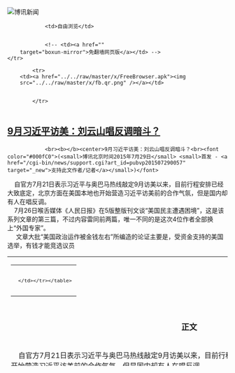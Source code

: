 

<img src="../../raw/master/x/logo_40.gif" alt="博讯新闻"/>
<table>
    <tr>
                
                <td>自由浏览</td>
        
        
                <!-- <td><a href=""
        target="boxun-mirror">免翻墙网页版</a></td> -->
    </tr>
    
            <tr>
        <td><a href="../../raw/master/x/FreeBrowser.apk"><img
        src="../../raw/master/x/fb.qr.png" /></a></td>

        
            </tr>
</table>
<h2>
	<a href="http://www.boxun.com/news/gb/pubvp/2015/07/201507290057.shtml" target="boxun-mirror">9月习近平访美：刘云山唱反调暗斗？</a>
</h2>
<p><tr>
<td class="F11" colspan="2" style="line-height:18pt; font-family:宋体; font-size: 12pt;padding:10px;border-top:0"> 

                <br><b></b><center>9月习近平访美：刘云山唱反调暗斗？<br><font color="#000fC0">(<small>博讯北京时间2015年7月29日</small> <small>首发 - <a href="/cgi-bin/news/support.cgi?art_id=pubvp201507290057" target="_new">支持此文作者/记者</a></small>)</font>
</center>
                <!--bodystart-->     自官方7月21日表示习近平与奥巴马热线敲定9月访美以来，目前行程安排已经大致底定，北京方面在美国本地也开始营造习近平访美前的合作气氛，但是国内却有人在唱反调。<br>
    7月26日喉舌媒体《人民日报》在5版整版刊文谈“美国民主遭遇困境”，这是该系列文章的第三篇，不过内容雷同前两篇，唯一不同的是这次4位作者全部换上“外国专家”。<br>
     文章大批“美国政治运作被金钱左右”所编造的论证主要是，受资金支持的美国选举，有钱才能竞选议员 
<table cellpadding="4" align="left" border="0" width="300" height="250"><tr><td>
<table cellpadding="2" cellspacing="0" border="0"><tr><td align="center" style="line-height:18pt; font-family:宋体; font-size: 10pt;padding:10px;border-top:0">

<!-- boxun.com_300x250_education-article-embed_chinese -->
<div id="box011">
<script type="text/javascript">

</script>
</div>

     </td></tr></table>
</td></tr></table>
<br>
                       <br><center><font size="4"><b>正文</b></font></center>
<br>
    <br>
    自官方7月21日表示习近平与奥巴马热线敲定9月访美以来，目前行程安排已经大致底定，北京方面在美国本地也开始营造习近平访美前的合作气氛，但是国内却有人在唱反调。<br>
    7月26日喉舌媒体《人民日报》在5版整版刊文谈“美国民主遭遇困境”，这是该系列文章的第三篇，不过内容雷同前两篇，唯一不同的是这次4位作者全部换上“外国专家”。<br>
    文章大批“美国政治运作被金钱左右”所编造的论证主要是，受资金支持的美国选举，有钱才能竞选议员，政治体系的本质并非一人一票，而是财富主导，在这一制度下，美国民众的收入和财富逐渐减少，政客却变得越来越富有。文章晒出数据称，美国立法机构中有69%是坐拥超过100万美元资产的人，美国国会大部分议员也大都拥有超过100万美元的资产。<br>
    文章指责美国议会是大资本家的俱乐部，那么美国议员相比中共两会代表，谁的钱更多？<br>
    今年5月媒体资料，官员不论，单说富豪，在富豪榜追踪的1,200名中国富豪当中，有203人是中共本届两会的代表或委员，创历史纪录，据公开资料，他们的净资产达2.9万亿元人民币，比奥地利一年的经济产出还高，其中36位顶级富豪个人财富就超过1.2万亿元人民币，比越南2014年GDP还多。<br>
    无论从富豪总量、比例还是个人财富和资产总量来看，中共两会的富豪与美国比较，有过之而无不及。美国排行居首位的最富有议员，个人财产仅相等于中共代表委员富豪榜的第166位，反观排在头18位的中共两会代表，净资产超过了美国国会全部535名议员、最高法院9名大法官、奥巴马政府所有内阁部长加起来的财富总合。<br>
    媒体数据表明，中共两会富豪云集，美国国会只能堪比中共村委会，个人资产排行前十大的美国官员或议员，不要说与中共“老虎”级的贪官相比，还远不如中共一个北戴河科级小官家藏现金上亿、黄金堆积如山，广东一镇干部身家20亿坐拥上百套高档房产。<br>
    如果说美国是金钱政治，那么中共政权下的小官巨贪是不是金钱政治？军队与官场盛行的买官卖官是不是金钱政治？就连公立医院也能出现“双百院长”的连锁贪腐是不是金钱政治？除了金钱政治，中共还是权色、钱色政治，为了升官，不仅给上司送钱，还要为上司拉皮条甚至把人妻奉上，大老虎徐周薄令新四人帮，哪个不是情妇动辄数十成百，男女通吃，互相交集。<br>
    各国政治都免不了金钱的侵袭，但美国等民主国家同时还要受全国民众、独立的媒体与司法等最大程度的约束，权力是有清晰边界的。就算金钱左右政治美国好歹左右出一个民众安居乐业的超级强国，而中共一党专制左右出什么国度？民众举牌要求官员公布财产都会被抓，警察光天化日绑架律师，媒体当法官，法院当冤案制造机，股市当绞肉机，也当两派权斗叫牌的赌场。<br>
    股市涨跌是市场正常调节，但千股涨、千股跌的瞬间暴涨暴跌，是非理性非正常的对冲。时间座标显示，反腐做多，股市就被做空，媒体数据分析，做空者不是美国等境外势力，做空者就在国内，只有大机构、大集团、大家族才有能力。<br>
    人民日报去操心美国民主是否遭遇困境，是否同样心力去监督、挖掘、真相报导股灾的内幕？当然不敢。而在网路时代，人民日报还用几十年前的宣传套路愚民，而且明知这份报纸民众现在根本不看，就算有人看也是为了吐槽拍砖而来，但人民日报还是要抛砖引砖，不是因为太弱智，是“上面”有令，不得不从，不仅黑习近平，还连带黑了奥巴马影射他是“花钱当选”。而这“上面”，想必少不了在股灾后父子两人都被盯梢的刘云山。
 [博讯首发,转载请注明出处]- <a href="/cgi-bin/news/support.cgi?art_id=pubvp201507290057" target="_new">支持此文作者/记者</a><!--bodyend-->(博讯 boxun.com)<center><font size="2" color="#C0C0C0">(本文只代表作者或者发稿团体的观点、立场)</font></center>
<!----> 2360057       
<hr>
<table width="620"><tr><td>
<b></p>
<p>
	<small> ============== 0分钟前</small>
</p><h2>
	<a href="http://www.boxun.com/news/gb/china/2015/07/201507290207.shtml" target="boxun-mirror">王岐山又动太子党奶酪:高铁取消赠矿泉水内幕请看博讯热点：中共太子党</a>
</h2>
<p><tr><td class="F11" colspan="2" style="line-height:18pt; font-family:宋体; font-size: 12pt;padding:10px;border-top:0"> 

                <br><b></b><center>王岐山又动太子党奶酪:高铁取消赠矿泉水内幕<br><font color="blue" size="2">请看博讯热点：<a href="/hot/taizidang.shtml">中共太子党
</a></font><br><font color="#000fC0">(<small>博讯北京时间2015年7月29日</small> <small>首发 - <a href="/cgi-bin/news/support.cgi?art_id=china201507290207" target="_new">支持此文作者/记者</a></small>)</font>
</center>
                <!--bodystart-->      【博闻社独家】7月26日，中国铁路总公司通告，全国各高铁站即日起将不再向乘坐动车组列车的旅客提供免费矿泉水(即西藏5100矿泉水)。这意味着铁道部从2008年开始推行的这项表面益旅客、实为与车票捆绑式销售的霸道做法告终。外界有所不知的是，5100矿泉水的背后其实是前铁道部长刘志军送给中共太子党集团的一道隐形大餐，现在这道美味大餐终被中纪委书记王岐山叫停。<br>
    <br>
     从2008年铁道部推出免费赠送“西藏5100冰川矿泉水”开始，内地就有媒体不断起底，欲探究铁道部如此慷慨之举背后的秘密，但全都浅偿辄止，欲言又罢。即便前天宣告停止供应，内地媒体兴高彩烈之余，仍不敢踢穿事件背后的黑幕，官方则解释称，原因是全国高铁网络逐步建成，各车站服务设备和配套设施的完善，车站和列车能够满足旅客的饮水需求，因此不再赠送矿泉水。 
<table cellpadding="4" align="left" border="0" width="300" height="250"><tr><td>
<table cellpadding="2" cellspacing="0" border="0"><tr><td align="center" style="line-height:18pt; font-family:宋体; font-size: 10pt;padding:10px;border-top:0">

<!-- boxun.com_300x250_article-embed_chinese -->

<!-- boxun.com_300x250_article-embed_chinese -->
<div id="box006">
<script type="text/javascript">

</script>
</div>


     </td></tr></table>
</td></tr></table>
<br>
                       <br>
    本社获悉，铁道部和后来的铁路总公司在”免费赠送西藏5100矿泉水”，其实费用都加在车票之中，这一做法其实早被举报到中纪委，原铁道部长刘志军落马后当局没有马上叫停，是源于当局对铁道部为发展高铁欠下数万亿巨债的考量，以及权衡5100矿泉水公司背后利益集团的问题。随着反腐败的深入，解决高铁5100矿泉水背后的腐败问题逼在眉睫，由王岐山拍板作出决定。<br>
    <br>
    消息指，5100矿泉水背后绝非一般利益集团，而是由中共太子党利用中国高铁疯狂</td></tr></p>
<p>
	<small> ============== 0分钟前</small>
</p><h2>
	<a href="http://www.boxun.com/news/gb/china/2015/07/201507282123.shtml" target="boxun-mirror">高瑜狱中病情恶化，被要求解聘律师和认罪</a>
</h2>
<p><tr>
<td class="F11" colspan="2" style="line-height:18pt; font-family:宋体; font-size: 12pt;padding:10px;border-top:0"> 

                <br><b></b><center>高瑜狱中病情恶化，被要求解聘律师和认罪<br><font color="#000fC0"><small>(博讯北京时间2015年7月28日 首发 - <a href="/cgi-bin/news/support.cgi?art_id=china201507282123" target="_new">支持此文作者/记者</a>)</small></font>
</center>
            <!--bodystart-->       <br>    博讯获释，被判入狱7年、年龄高达71岁的前记者高瑜终获准全面身体检查，但医生说发现高瑜有淋巴肿瘤，暂时还没确定是良性还是恶性，另医生说她心脏血管“有明显堵塞。” 据高瑜律师说，高瑜被要求解聘律师和认罪。<br>    <div align="denter">
<br>    <img src="/news/images/2015/07/201507282123china1.jpg" alt="高瑜狱中病情恶化，被要求解聘律师和认罪"><br>    </div>
<br>    知名媒体人苏雨桐今天在推特上发布了一份手书的律师会见高瑜的会见记录，记录显示，7月28日，尚宝军律师会见了高瑜，获悉高瑜刚刚因为病情恶化到安贞医院进行了体检。发现结果非常不乐观：脖子一侧有很多淋巴结，另一侧有白色肿块，医生无法确诊是否为恶性肿瘤，需要进行活体检查。心血管一处明显堵塞，高老师有心梗史，医生认为已经现心梗痕迹。<br><br>    会见记录还显示：1.国保天天提审高瑜，要求她认罪并许以“放人”“想办法让你出去”等虚假承诺；2.要求高瑜解除与莫少平尚宝军两位律师的代理关系。高瑜认为两位律师专业且辩护有力，不愿接受当局不合理的要求。<br>  <br>    苏雨桐同时还呼吁“紧急营救”高瑜。“请各位紧急联系各国际机构、政府驻华使馆，营救随时有生命危险的高瑜。”<br>    <br>    -<br><br> [博讯首发,转载请注明出处]- <a href="/cgi-bin/news/support.cgi?art_id=china201507282123" target="_new">支持此文作者/记者</a> <!--(Modified on 2015/7/28)--> <!--bodyend-->       
           (博讯 boxun.com) <br><!-- http://upload.bx.tl/news/temp13/201507280521161.jpg--> 1082123       
<hr>
<table width="620"><tr><td>
<b></p>
<p>
	<small> ============== 1天前</small>
</p><h2>
	<a href="http://www.boxun.com/news/gb/china/2015/07/201507282231.shtml" target="boxun-mirror">中电国际发布公告称，李小琳辞任所有职务请看博讯热点：李鹏家族</a>
</h2>
<p><tr>
<td class="F11" colspan="2" style="line-height:18pt; font-family:宋体; font-size: 12pt;padding:10px;border-top:0"> 

                <br><b></b><center>中电国际发布公告称，李小琳辞任所有职务<br><font color="blue" size="2">请看博讯热点：<a href="/hot/lipeng.shtml">李鹏家族
</a></font><br><font color="#000fC0">(<small>博讯北京时间2015年7月28日</small> <small>综合报道</small>)</font>
</center>
                <!--bodystart-->      <br>
    <img src="/news/images/2015/07/201507282231china1.jpg" alt="中电国际发布公告称，李小琳辞任所有职务"><p><br>
    <br>
    博讯据中国电力国际发展有限公司消息，中国电力国际7月28日晚间发布公告称，李小琳辞任本公司执行董事、董事局主席、董事局辖下执行委员会主席及首席执行官职务。<br>
    <br>
    公告称，王炳华接任董事局主席，余兵接任总裁。<br>
    <br>
    此前李小琳未列名中电投和国家核电技术公司新整并的国家电力集团要职，被认为是被边缘化。调任新单位大唐集团后只排第3，未分管具体业务。博讯此前报道过，李鹏家族包括李小琳因贪腐问题已遭调查，并被限制出境。<br>
    <br>
    -
 [博讯综合报道] <!--bodyend-->(博讯 boxun.com) <br><!-- http://upload.bx.tl/news/temp13/201507280626321.jpg--> 3932231       
</p>
<hr>
<table width="620"><tr><td>
<b></p>
<p>
	<small> ============== 1天前</small>
</p><h2>
	<a href="http://www.boxun.com/news/gb/china/2015/07/201507280425.shtml" target="boxun-mirror">重大人事:传王沪宁调任上海书记、肖钢调重庆</a>
</h2>
<p><tr>
<td class="F11" colspan="2" style="line-height:18pt; font-family:宋体; font-size: 12pt;padding:10px;border-top:0"> 

                <br><b></b><center>重大人事:传王沪宁调任上海书记、肖钢调重庆<br><font color="#000fC0">(<small>博讯北京时间2015年7月28日</small> <small>首发 - <a href="/cgi-bin/news/support.cgi?art_id=china201507280425" target="_new">支持此文作者/记者</a></small>)</font>
</center>
                <!--bodystart-->      【博闻社】对中共极为重要的北戴河会议正在召开，署名罗大卫的微博发出信息称，北戴河会议确认，韩正调往北京，任中央深改办公室主任、中央政策研究室主任。王沪宁调上海任上海市委书记。<br>
    <br>
     该微博还称，肖钢不再担任证监会主席，调任重庆市委副书记（正部级），下届调出中央委员。重庆市委副书记张国清升任重庆市长，重庆市长黄启帆调任证监会主席。 
<table cellpadding="4" align="left" border="0" width="300" height="250"><tr><td>
<table cellpadding="2" cellspacing="0" border="0"><tr><td align="center" style="line-height:18pt; font-family:宋体; font-size: 10pt;padding:10px;border-top:0">

<!-- boxun.com_300x250_article-embed_chinese -->

<!-- boxun.com_300x250_article-embed_chinese -->
<div id="box006">
<script type="text/javascript">

</script>
</div>


     </td></tr></table>
</td></tr></table>
<br>
                       <br>
    对有关任命传闻，消息人士对本社表示，以上传闻基本属实。博闻社在7月15日曾披露，韩正已经确定往国务院任职。原报道指出北京市长郭金龙也会调离，本社最新获悉，郭金龙可能暂时不动。<br>
    <br>
    本社日前还披露，江泽民本周将启程去北戴河。<br>
    <br>
    博闻社最新独家：<a href="http://bowenpress.com/news/bowen_8079.html">王岐山又动太子党奶酪 高铁取消赠矿泉水内幕曝光</a>
 [博讯首发,转载请注明出处]- <a href="/cgi-bin/news/support.cgi?art_id=china201507280425" target="_new">支持此文作者/记者</a><!--bodyend-->(博讯 boxun.com) <br><!----> 3640424       
<hr>
<table width="620"><tr><td>
<b></p>
<p>
	<small> ============== 1天前</small>
</p><h2>
	<a href="http://www.boxun.com/news/gb/china/2015/07/201507261234.shtml" target="boxun-mirror">李小琳遁入佛门求大师为父李鹏祈福延寿请看博讯热点：李鹏家族</a>
</h2>
<p><tr>
<td class="F11" colspan="2" style="line-height:18pt; font-family:宋体; font-size: 12pt;padding:10px;border-top:0"> 

                <br><b></b><center>李小琳遁入佛门求大师为父李鹏祈福延寿<br><font color="blue" size="2">请看博讯热点：<a href="/hot/lipeng.shtml">李鹏家族
</a></font><br><font color="#000fC0">(<small>博讯北京时间2015年7月26日</small> <small>首发 - <a href="/cgi-bin/news/support.cgi?art_id=china201507261234" target="_new">支持此文作者/记者</a></small>)</font>
</center>
                <!--bodystart-->     【博闻社独家】中国藏传佛教著名高僧金刚法王・满自喜日布扎赤・仁波切，前天(24日)在微信透露，前总理李鹏的大女儿李小琳专程到内蒙古寺院，拜访赤・仁波切上师，并和大师一同参拜佛祖。而本社获悉，李小琳已遁入佛门受戒，并获赐法号“格丹央金措姆”，她此程参拜大师，是求大师为其病危的父亲李鹏祈福延命的。<br>
    <br>
     凤凰网昨日转发了赤.仁波切大师有关李小琳参拜的微信，以及大师所发的多张照片，但很快就删除。报道没指李小琳是在哪个寺庙参拜、为父亲祈福，但大唐集团官网的报道显示，李小琳23日在大唐国际托克托发电公司调研，该公司位于内蒙古，显示她参拜的有可能是位于内蒙锡林郭勒盟境内的哈音哈尔瓦广益寺，赤・仁波切大师是该寺的荣誉主持。 
<table cellpadding="4" align="left" border="0" width="300" height="250"><tr><td>
<table cellpadding="2" cellspacing="0" border="0"><tr><td align="center" style="line-height:18pt; font-family:宋体; font-size: 10pt;padding:10px;border-top:0">

<!-- boxun.com_300x250_article-embed_chinese -->

<!-- boxun.com_300x250_article-embed_chinese -->
<div id="box006">
<script type="text/javascript">

</script>
</div>


     </td></tr></table>
</td></tr></table>
<br>
                       <br>
     消息人士对本社透露，李小琳此程参拜赤.仁波切上师，是求大师为她的父亲李鹏祈福延寿的，同时，已出家受戒并有法号“格丹央金措姆”的李小琳，也和大师一道，亲自向佛祖上香、献哈达和叩头，为父亲李鹏祈福。本社早前曾披露，李鹏现已病危住院，院方至少已两次下病危通知。<br>
    <br>
    <a href="http://bowenpress.com/news/bowen_7802.html">博闻社报道全文</a><br>
    <br>
    --
 [博讯首发,转载请注明出处]- <a href="/cgi-bin/news/support.cgi?art_id=china201507261234" target="_new">支持此文作者/记者</a><!--bodyend-->(博讯 boxun.com) <br><!----> 3281234       
<hr>
<table width="620"><tr><td>
<b></p>
<p>
	<small> ============== 3天前</small>
</p><h2>
	<a href="http://www.boxun.com/news/gb/china/2015/07/201507260443.shtml" target="boxun-mirror">广州白云机场疑有乘客带汽油火机企图在机舱纵火</a>
</h2>
<p><tr>
<td class="F11" colspan="2" style="line-height:18pt; font-family:宋体; font-size: 12pt;padding:10px;border-top:0"> 

                <br><b></b><center>广州白云机场疑有乘客带汽油火机企图在机舱纵火<br><font color="#000fC0">(<small>博讯北京时间2015年7月26日</small> <small>首发 - <a href="/cgi-bin/news/support.cgi?art_id=china201507260443" target="_new">支持此文作者/记者</a></small>)</font>
</center>
                <!--bodystart-->      <br>
    <div align="center">
<br>
    <img src="/news/images/2015/07/201507260443china1.jpg" alt="广州白云机场疑有乘客带汽油火机企图在机舱纵火"><p><br>
    </p>
</div>
<br>
    <br>
    博讯报道，新浪微博认证为民航自媒体的 @航空物语 26日凌晨发布消息称，白云机场1架飞机舱内出现烟雾，导致滑行道被占用，目前有消防车停在跑道上。有网友称，该航班为深航ZH9648台州飞广州，机上有人带汽油和打火机，在舱内点火，并有刀，已被制服；航班报了mayday（紧急事件信号），做了乘客的紧急撤离。<br>
    <br>
    后续起飞航班延误，有延误航班上的乘客报告说，远处的消防车仍然在跑道上。<br>
    <br>
    博讯新闻网将更新后续报道，敬请留意。<br>
    <br>
    -
 [博讯首发,转载请注明出处]- <a href="/cgi-bin/news/support.cgi?art_id=china201507260443" target="_new">支持此文作者/记者</a><!--bodyend-->(博讯 boxun.com) <br><!-- http://upload.bx.tl/news/temp13/201507251242551.jpg--> 3100443       
<hr>
<table width="620"><tr><td>
<b></p>
<p>
	<small> ============== 3天前</small>
</p><h2>
	<a href="http://www.boxun.com/news/gb/china/2015/07/201507250033.shtml" target="boxun-mirror">致国际奥委会公开信：反对北京申办2022年冬奥会</a>
</h2>
<p><tr>
<td class="F11" colspan="2" style="line-height:18pt; font-family:宋体; font-size: 12pt;padding:10px;border-top:0"> 

                <br><b></b><center>致国际奥委会公开信：反对北京申办2022年冬奥会<br><font color="#000fC0">(<small>博讯北京时间2015年7月25日</small> <small>首发 - <a href="/cgi-bin/news/support.cgi?art_id=china201507250033" target="_new">支持此文作者/记者</a></small>)</font>
</center>
                <!--bodystart-->      <br>
    博讯报道，7月24日，以中国人为主的一群人发出<a href="https://www.change.org/p/international-olympic-committee-to-reject-beijing-s-bid-to-host-the-2022-winter-olympics">致国际奥委会的公开信</a>，并征集全球联署，反对北京申办2022年冬奥会。<br>
      
<table cellpadding="4" align="left" border="0" width="300" height="250"><tr><td>
<table cellpadding="2" cellspacing="0" border="0"><tr><td align="center" style="line-height:18pt; font-family:宋体; font-size: 10pt;padding:10px;border-top:0">

<!-- boxun.com_300x250_article-embed_chinese -->

<!-- boxun.com_300x250_article-embed_chinese -->
<div id="box006">
<script type="text/javascript">

</script>
</div>


     </td></tr></table>
</td></tr></table>
<br>
                       公开信认为，中国正在发生广泛和严重的人权迫害，包括最近发生的超过250名维权律师及人权卫生被打压事件。公开信说，“如果国际社会同意北京申办2022年冬奥会，那么一场基于团结、兄弟情谊和人类发展的盛事将再次服务于一个腐败的独裁政权，支持一个无耻侵犯人权的政府，这将和奥林匹克宪章中‘增进社会和平、促进人类尊严’的宗旨矛盾。”<br>
    <br>
    公开信称，中国政府并未兑现主办2008年夏季奥运会关于改善人权的承诺，人权状况更加恶化。公开信认为，“如果（国际奥委会）赞同北京举办2022年冬奥会，将给世界传达这样一个信息：国际奥委会支持中国政府侵犯人权。”<br>
    <br>
    7月31日，国际奥委会将在马来西亚吉隆坡举行全体会议，投票产生2022年冬奥会举办城市。<br>
    <br>
    以下为公开信全文：<br>
    <br>
    致国际奥委会公开信：反对北京申办2022年冬奥会<br>
    <br>
    尊敬的国际奥委会委员：<br>
    <br>
    我们敦促您投票反对北京申办2022年冬奥会，因为2008年以来，中国人权史无前例的恶化。<br>
    <br>
    我们在写这封信的时候，中国政府正对公民社会展开一场全面进攻。自从7月9日，超过250名维权律师、法律助理、活动人士和他们的家庭成员被逮捕、审问、软禁和或失踪，年龄最小的只有16岁，最年长的81岁。<br>
    <br>
    北京已将奥运会用于宣传中国共产党。如果国际社会同意北京申办2022年冬奥会，那么一场基于团结、兄弟情谊和人类发展的盛事将再次服务于一个腐败的独裁政权，支持一个无耻侵犯人权的政府，这将和奥林匹克宪章中“增进社会和平、促进人类尊严”的宗旨矛盾。<br>
    <br>
    2008年夏季奥运会对奥林匹克原则是一次嘲讽，给中国民众带来的羞辱多过尊严、悲伤多过喜悦。<br>
    <br>
    以奥运之名，北京强拆了150万居民的住宅，并将几千个”钉子户“赶出家门。在为奥运”清理“首都的行动中，数百上访者和残疾人被拘留在秘密地点。为了办奥运的面子，北京掩盖了全国性毒奶粉丑闻――而毒奶粉到2008年为止导致36万婴幼儿患病。北京禁止金牌选手方政参加残奥会，因为在”八九六四“被坦克碾断了双腿，从而成为天安门屠杀的活见证。<br>
    <br>
    为了获得08年夏季奥运会主办权，中国政府承诺为公民在比赛期间的抗议活动提供场地。政府的确提供了，但申请抗议的公民仍然被逮捕，这等于把政府自己对国际奥委会的承诺开了个玩笑。如果北京取得2022年冬奥会主办权，类似的滥权还会发生。<br>
    <br>
    我们对如此恶劣的人权纪录感到极其羞愧――它们不但和北京的承诺相矛盾，而且严重玷污了奥运的声誉，损坏了奥运精神。<br>
    <br>
    为了获得08年夏季奥运会主办权，中国政府承诺改善新闻自由。然而，中国媒体经历了更严厉的审查和打压。政府拒绝给一些外国记者发放工作签证，只因他们报道了“敏感”话题。据保护记者委员会记录，全世界关押记者人数最多的国家正是中国。<br>
    <br>
    如果赞同北京举办2022年冬奥会，将给世界传达这样一个信息：国际奥委会支持中国政府侵犯人权。这样，2022年冬奥会将与1936年柏林奥运会和1980年莫斯科奥运会极其相似。<br>
    <br>
    我们相信，纯洁的奥林匹克梦决不应服务于主办国政府严重的对内镇压。我们梦想着有一天，奥运圣火将照亮一个自由的中国。然而在当前、在现政府统治下，在北京再次举办奥运会将成为耻辱载入史册，也将使国际奥委会成为以奥运之名侵犯人权的帮凶。<br>
    <br>
    Contacts （联系人）:<br>
    <br>
    Yi Gu (古懿), slmngy@uga.edu<br>
    <br>
    Rose Tang (唐路),  rosetangy@gmail.com <br>
    <br>
    Signatures (签名):<br>
    <br>
    Tony Chang (张上), Australia (澳大利亚)   <br>
    <br>
    CHEN Chuangchuang (陈闯创): USA (美国)<br>
    <br>
    CHEN Guangcheng  (陈光诚):  USA（美国）      <br>
    <br>
    CHEN Kuide (陈奎德): USA (美国)       <br>
    <br>
    CHEN Liqun (陈立群), USA (美国)<br>
    <br>
    CHENG Qiubo  (成秋波): USA (美国) <br>
    <br>
    DU Yanlin  (杜延林): China (中国)<br>
    <br>
    FANG Yong  (方勇):  USA (美国)             <br>
    <br>
    FANG Zheng  (方政):  USA (美国)<br>
    <br>
    FENG Yun  (封云): UK (英国)<br>
    <br>
    George GE (葛洵): USA (美国)<br>
    <br>
    Yi GU (古懿): USA (美国)<br>
    <br>
    HE Qinglian  (何清涟): USA (美国)<br>
    <br>
    HU Jia (胡佳): China (中国)<br>
    <br>
    HU Yunfei (胡云飞):  USA (美国).<br>
    <br>
    LI Juan (李隽): Australia (澳大利亚)<br>
    <br>
    LIAO Yiwu (廖亦武), Germany (德国)<br>
    <br>
    LIU Shasha  (刘沙沙): Canada (加拿大)<br>
    <br>
    SHEN Liangqing  (沈良庆): China (中国）<br>
    <br>
    SHI Yi  (施毅): USA (美国)<br>
    <br>
    SU Yutong  (苏雨桐): Germany (德国)<br>
    <br>
    Rose TANG (唐路): USA (美国)<br>
    <br>
    TENG Biao (腾彪): USA（美国）<br>
    <br>
    WANG Lihong (王荔蕻): China (中国)<br>
    <br>
    WU Lebao (吴乐宝):  Australia（澳大利亚）<br>
    <br>
    WU Qiang  (吴强): China (中国)<br>
    <br>
    WU Renhua (吴仁华): USA (美国)<br>
    <br>
    Wu’erkaixi (吾尔开希), Taiwan (台湾)<br>
    <br>
    XIA Ming (夏明): USA (美国)<br>
    <br>
    XIA Yeliang  (夏业良): USA (美国)<br>
    <br>
    YAN Kefu (颜柯夫): Taiwan (台湾)<br>
    <br>
    YANG Jianli (杨建利), USA (美国)<br>
    <br>
    YANG Kuang  (杨匡): Canada (加拿大)<br>
    <br>
    ZHOU Fengsuo  (周锋锁): USA (美国) <br>
    <br>
    <b>Reject Beijing’s bid to host the 2022 Winter Olympics</b><br>
    <br>
    Dear International Olympic Committee Members:<br>
    <br>
    We urge you to reject Beijing’s bid for the 2022 Winter Olympics as China is now facing a human rights crisis with a scale of violations that is unprecedented since 2008.<br>
    <br>
    As we write this letter, the Chinese government is carrying out an unparalleled attack on civil society. More than 250 Chinese human-rights lawyers, legal assistants, activists and their family members have been arrested, interrogated, put under house arrest and made to disappear since July 9. The youngest is 16 and the oldest 81.<br>
    <br>
    Beijing has been using the Olympic Games to promote the Chinese Communist Party. If the International Olympic Committee awards Beijing the 2022 Winter Olympics, a great event intended to promote solidarity, brotherhood and human development will once again serve a corrupt dictatorship. It will endorse a government that blatantly violates human rights. Awarding Beijing the Olympics is a contradiction of the Olympics’ goal of “promoting a peaceful society concerned with the preservation of human dignity.”<br>
    <br>
    The 2008 Summer Olympics made a mockery of the fine principles that the Olympics stands for, and brought more humiliation than dignity and more sadness than joy to the people in China.<br>
    <br>
    In the name of the Olympics, Beijing forcibly relocated 1.5 million residents and evicted thousands of households. Hundreds of petitioners―as well as handicapped people―were detained in secret detention centers as part of the government’s effort to “clean up” the capital for the games. To put forth a good face for the Olympics, Beijing covered up a nationwide powdered milk scandal, which seriously affected the health of some 360,000 babies in China by 2008. The government also banned record-holding athlete Fang Zheng from the Paralympics because his legs were crushed by a tank in the 1989 Tiananmen Massacre.  <br>
    <br>
    To win the 2008 Olympics, China promised to allow space for Chinese citizens to protest during the games. Spaces were allocated, but those that applied for permission to hold protests were actually arrested, making a mockery of China’s promises to the IOC. We expect similar abuses to take place should you award China the 2022 Winter Olympics.<br>
    <br>
    We feel utterly ashamed of such a notorious human rights record, which not only contradicts Beijing’s own promises, but also severely tarnishes the reputation and spirit of the Olympic Games.<br>
    <br>
    Beijing promised to improve press freedom in order to win the 2008 Olympics. Instead, the Chinese media have experienced even more censorship and crackdowns. China has been denying work visas to a number of foreign journalists who cover “sensitive” issues. The country is the world’s largest jailer of journalists, according to the Committee to Protect Journalists.<br>
    <br>
    Allowing Beijing to host the 2022 Winter Olympics would send the world a message that China’s human rights abuses are being endorsed by the IOC, making the 2022 Games look strikingly similar to the 1936 Berlin Olympics and the 1980 Moscow Olympics.<br>
    <br>
    We believe that the pure Olympic dream should never serve political oppression by a host government. We dream that one day the sacred Olympic flame will cast a light on a free China. For now, under this government, any more Olympic games would go down in history as the Shame Games, and make the IOC an accomplice in the abuse of human rights in the name of the Olympics.<br>
    <br>
    -
 [博讯首发,转载请注明出处]- <a href="/cgi-bin/news/support.cgi?art_id=china201507250033" target="_new">支持此文作者/记者</a><!--bodyend-->(博讯 boxun.com) <br><!----> 4860033       
<hr>
<table width="620"><tr><td>
<b></p>
<p>
	<small> ============== 4天前</small>
</p><h2>
	<a href="http://www.boxun.com/news/gb/china/2015/07/201507250514.shtml" target="boxun-mirror">周本顺落马内幕:服侍周永康介入令计划公子案请看博讯热点：令计划</a>
</h2>
<p><tr><td class="F11" colspan="2" style="line-height:18pt; font-family:宋体; font-size: 12pt;padding:10px;border-top:0"> 

                <br><b></b><center>周本顺落马内幕:服侍周永康介入令计划公子案<br><font color="blue" size="2">请看博讯热点：<a href="/hot/ljh.shtml">令计划
</a></font><br><font color="#000fC0">(<small>博讯北京时间2015年7月25日</small> <small>首发 - <a href="/cgi-bin/news/support.cgi?art_id=china201507250514" target="_new">支持此文作者/记者</a></small>)</font>
</center>
                <!--bodystart-->     【博</td></tr></p>
<p>
	<small> ============== 4天前</small>
</p><h2>
	<a href="http://www.boxun.com/news/gb/china/2015/07/201507240943.shtml" target="boxun-mirror">胡锦涛撇清和令计划关系江泽民将去北戴河请看博讯热点：令计划</a>
</h2>
<p><tr>
<td class="F11" colspan="2" style="line-height:18pt; font-family:宋体; font-size: 12pt;padding:10px;border-top:0"> 

                <br><b></b><center>胡锦涛撇清和令计划关系 江泽民将去北戴河<br><font color="blue" size="2">请看博讯热点：<a href="/hot/ljh.shtml">令计划
</a></font><br><font color="#000fC0">(<small>博讯北京时间2015年7月24日</small> <small>首发 - <a href="/cgi-bin/news/support.cgi?art_id=china201507240943" target="_new">支持此文作者/记者</a></small>)</font>
</center>
                <!--bodystart-->      【<a href="http://bowenpress.com/news/bowen_7505.html">博闻社独家</a>】中共元老万里遗体7月22日在京火化。习近平、李克强、张德江、刘云山、王岐山、张高丽、胡锦涛等到八宝山革命公墓送别。而江泽民在外地送花圈表示哀悼，没有亲自送别万里，有个别媒体称江泽民“不妙”，更有传言称令计划是江泽民安排在胡锦涛身边的卧底。《博讯》杂志5月号曾披露，令计划通过收买、控制江泽民的司机等手段，监视江泽民，因此，有关令计划是“江泽民安排卧底”的说法是谣言。而博讯也在2014年12月指出，胡锦涛对令计划、周永康等相关事件不知情，以上信息应该是有人搅局。在令计划公子车祸后，博讯曾披露，车祸事件对胡锦涛隐瞒，事后胡锦涛很生气。<br>
    <br>
    博闻社获悉，胡锦涛高调露面送别万里，意在撇清和令计划的关系。而江泽民未露面，也并不是“出了问题”，相反，江泽民目前在上海，预计下周会启程去北戴河。中共每年一次的北戴河会议仍未召开，而江泽民近几年每年都在这个高度敏感和重要的会议期间到北戴河“度假”，巧合的是，2014年北戴河会议期间也有江泽民身体出状况的传闻，博讯当时报道，江泽民在北戴河，还下水游泳。中共退休前国家领导人到北戴河，自然让外界认为是“干政”，但博闻社了解到，随着习近平权力的稳固，江泽民话语权已经大不如前。
 [博讯首发,转载请注明出处]- <a href="/cgi-bin/news/support.cgi?art_id=china201507240943" target="_new">支持此文作者/记者</a><!--bodyend-->(博讯 boxun.com) <br><!----> 4190943       
<hr>
<table width="620"><tr><td>
<b></p>
<p>
	<small> ============== 5天前</small>
</p><h2>
	<a href="http://www.boxun.com/news/gb/china/2015/07/201507230334.shtml" target="boxun-mirror">股市风波“金融市长”黄奇帆入习近平慧眼</a>
</h2>
<p><tr><td class="F11" colspan="2" style="line-height:18pt; font-family:宋体; font-size: 12pt;padding:10px;border-top:0"> 

                <br><b></b><center>股市风波“金融市长”黄奇帆入习近平慧眼<br><font color="#000fC0">(<small>博讯北京时间2015年7月23日</small> <small>首发 - <a href="/cgi-bin/news/support.cgi?art_id=china201507230334" target="_new">支持此文作者/记者</a></small>)</font>
</center>
                <!--bodystart-->      <br>
    【博闻社独家】每年一度的中共高层北戴河会议将会“协商”一批重要的人事安排。北京消息人士对本社指，重庆市长黄奇帆可能会成为“协商”名单中的一员，尤其是此轮中国股市崩盘式震荡，习近平迫切需要懂金融的专业高官，帮助打理中国的金融经济，使有“金融市长”之誉的黄奇帆仕途行情看涨。<br>
      
<table cellpadding="4" align="left" border="0" width="300" height="250"><tr><td>
<table cellpadding="2" cellspacing="0" border="0"><tr><td align="center" style="line-height:18pt; font-family:宋体; font-size: 10pt;padding:10px;border-top:0">

<!-- boxun.com_300x250_education-article-embed_chinese -->
<div id="box011">
<script type="text/javascript">

</script>
</div>

     </td></tr></table>
</td></tr></table>
<br>
                       “真金不怕火炼”，被喻为“金融市长”的黄奇帆，先后在贺国强、黄镇东、汪洋、薄熙来、张德江、孙政才等六名重庆市委书记的“阴影”下，终显“发光”本色，似乎已列习近平能“上”的名单。<br>
    <br>
    作为“上海帮”的重要成员之一，黄奇帆早就深得朱</td></tr></p>
<p>
	<small> ============== 6天前</small>
</p><h2>
	<a href="http://www.boxun.com/news/gb/china/2015/07/201507220721.shtml" target="boxun-mirror">《起底周小川》：股市、金融搞砸，与多美女通奸</a>
</h2>
<p><tr>
<td class="F11" colspan="2" style="line-height:18pt; font-family:宋体; font-size: 12pt;padding:10px;border-top:0"> 

                <br><b></b><center>《起底周小川》：股市、金融搞砸，与多美女通奸<br><font color="#000fC0">(<small>博讯北京时间2015年7月22日</small> <small>首发 - <a href="/cgi-bin/news/support.cgi?art_id=china201507220721" target="_new">支持此文作者/记者</a></small>)</font>
</center>
                <!--bodystart-->     7月股灾对中共和股民的重创仍在扩散中，引发股灾的罪魁之一就是人民银行行长周小川。在8月1日即将出版的《博讯》杂志将发布长篇报道：《起底周小川》，其中详细披露了周小川升迁、后台和腐败丑闻。除了经济上的巨大腐败，他在生活上也很糜烂，用流行的话说，就是和很多美女通奸。<br>
    <br>
     博闻社曾报道，车峰在北京的这所私人会所位于东城区一条胡同内，为一古色四合院，外表普通但内里堂皇，据悉单装修费就花了两亿人民币，车峰没出事前，只要在北京多是在此宴请款待客人，除了狐朋狗友，更多是高官政要、金融界猛人，如现职省市长、部长，银行行长、证券行老板等。接受性贿赂的高官之一自然缺不了周小川。 
<table cellpadding="4" align="left" border="0" width="300" height="250"><tr><td>
<table cellpadding="2" cellspacing="0" border="0"><tr><td align="center" style="line-height:18pt; font-family:宋体; font-size: 10pt;padding:10px;border-top:0">

<!-- boxun.com_300x250_education-article-embed_chinese -->
<div id="box011">
<script type="text/javascript">

</script>
</div>

     </td></tr></table>
</td></tr></table>
<br>
                       <br>
    消息指，车峰生意和社交最忙时，会所请有12位女大学生做“管家”，名义是服务员，实则为公关员，这些女大学生可不是普通女子，全是舞蹈学院、电影学院、戏剧学院等艺术院校的美女，她们以独特的魅力为领导们提供服务，常常使首长们流连忘返，欲罢不能。<br>
    <br>
    以下是《博讯》杂志《起底周小川》的详细内容：<br>
    一、起底红色家族的仕途升迁之路<br>
    二、有长袖却并不善舞 是温家宝死对头<br>
    三、江泽民对周小川多有提携<br>
    四、起底周小川和他的家族<br>
    1、“商而优则仕”首先进入大众视野的是周小川的外甥周云帆<br>
    2、闷声发财连娘舅周小川居然也不认<br>
    3、周小川以国家的名义和马云勾结做大自己的股份<br>
    4、腐朽糜烂的私生活<br>
    五、周小川的错误施政导致此轮股灾集中爆发<br>
    <br>
    据该文作者透露，这只是《起底周小川》的第一部分，第二部分将更有爆炸性，其中有周小川疑为美国间谍的内幕。
 [博讯首发,转载请注明出处]- <a href="/cgi-bin/news/support.cgi?art_id=china201507220721" target="_new">支持此文作者/记者</a><!--bodyend-->(博讯 boxun.com) <br><!----> 4550721       
<hr>
<table width="620"><tr><td>
<b></p>
<p>
	<small> ============== 7天前</small>
</p><h2>
	<a href="http://www.boxun.com/news/gb/china/2015/07/201507220647.shtml" target="boxun-mirror">刘云山儿子刘乐飞辞去新华保险职务，疑涉车峰案</a>
</h2>
<p><tr>
<td class="F11" colspan="2" style="line-height:18pt; font-family:宋体; font-size: 12pt;padding:10px;border-top:0"> 

                <br><b></b><center>刘云山儿子刘乐飞辞去新华保险职务，疑涉车峰案<br><font color="#000fC0"><small>(博讯北京时间2015年7月22日 综合报道)</small></font>
</center>
            <!--bodystart-->        <br>    <div align="center">
<br>    <img src="/news/images/2015/07/201507220647china1.jpg" alt="刘云山儿子刘乐飞辞去新华保险职务，疑涉车峰案"><br>    </div>   <br>    博讯报道，新华保险周二晚间披露，因工作原因，公司董事刘乐飞近日提出辞去公司非执行董事、董事会战略与投资委员会委员、董事会提名薪酬委员会委员职务。刘乐飞是政治局常委刘云山的儿子。<br>    <br>    <a href="/news/gb/china/2015/06/201506250639.shtml">博闻社此前曾披露</a>，中国前央行行长、天津市长戴相龙女婿车峰案越滚越大，案涉中共现任政治局常委刘云山家人。刘的夫人李素芳和大儿子刘乐飞与车峰关系密切，母子经常“借用”车峰私人飞机，其中李素芳几乎每年「借用」30多次，刘乐飞更借专机去欧洲看球赛，车峰的私人飞机俨如刘家的专机般。<br>    <br>    新华保险的公告称，刘乐飞的辞职自其辞职报告送达董事会之日起生效。刘乐飞确认其与公司董事会并无意见分歧，亦无任何需要通知公司股东的事项。<br>    <br>    新华保险2014年年报显示，刘乐飞自2014年7月起担任新华保险非执行董事。现任中信产业投资基金管理有限公司董事长兼首席执行官，并担任中信证券董事、副董事长，中国人寿资产管理有限公司独立董事。<br>    <br>    -<br><br> [博讯综合报道]  <!--(Modified on 2015/7/22)-->  <!--(Modified on 2015/7/22)--> <!--bodyend-->       
                  
           (博讯 boxun.com) <br><!----> 3890647       
<hr>
<table width="620"><tr><td>
<b></p>
<p>
	<small> ============== 7天前</small>
</p><h2>
	<a href="http://www.boxun.com/news/gb/china/2015/07/201507220544.shtml" target="boxun-mirror">柳州教案田野调查2：法院之天平公然倾斜，起诉没门！请看博讯热点：宗教迫害</a>
</h2>
<p><tr><td class="F11" colspan="2" style="line-height:18pt; font-family:宋体; font-size: 12pt;padding:10px;border-top:0"> 

                <br><b></b><center>柳州教案田野调查2：法院之天平公然倾斜，起诉没门！<br><font color="blue" size="2">请看博讯热点：<a href="/hot/zongjiaoxinyang.shtml">宗教迫害
</a></font><br><font color="#000fC0">(<small>博讯北京时间2015年7月22日</small> <small>综合报道</small>)</font>
</center>
                <!--bodystart-->      本案的来龙去脉如下：<br>
           首先，是广西柳州教育局与政法委等公权力勾联矿老板黑社会老大刘朝阳所办之柳州京师幼儿园，打击报复位于马路对面的同行，优质民办幼儿园----华林幼儿园！构陷举报华林幼儿园非法传教，动用柳州国保跨省抓人，教育局跟着封杀！法院执行一条龙操作，以此整跨同行竞争对手（见下图)<br>
    <img src="/news/images/2015/07/201507220544china1.jpg" alt="柳州教案田野调查2：法院之天平公然倾斜，起诉没门！"><p><br>
    <img src="/news/images/2015/07/201507220544china2.jpg" alt="柳州教案田野调查2：法院之天平公然倾斜，起诉没门！"></p>
<p><br>
     刘朝阳何许人也？在柳州能量之大能一手遮天，政法委公检法他都能搞掂？<br>
        经查， 原来，其背景终于水落石出，此人是一位矿老板爆发户，据称是柳州民办教育界的“后起之秀”，三年之内在柳州市投资几千万办了几所贵族幼儿园，大有垄断柳州高端幼儿园的势头！而这位土豪矿老板喜欢非常规出牌来打击同行！其黑白两道都能通吃，现任柳州市政法委政治部主任，原鱼峰区组织部长马宏伟（女）与其勾联甚密。而柳州京师幼儿园是破纪录的广西乃至全国都绝无仅有的一家全部教职工集体宣誓入党，成立党支部的民办幼儿园，其幼儿园党支部揭牌者就是当时鱼峰区的组织部长马宏伟，很凑巧的是，这位马部长不久的2014年2月份即高升为柳州市政法委政治部主任，而这正是位于东环大道的京师幼儿园正对面的华林幼儿园园长程洁被构陷逮捕的时间（2014年2月18日被抓捕）。<br>
            极其诡异的是，在华林幼儿园还没被教育局吊销办学执照前一个月（2014年7月），华林幼儿园大部分家长已经接到京师幼儿园的来电，被告知“华林幼儿园将被教育局吊销办学许可证，他们办不下去了！他们可以优惠收纳原在华林就读的学生”等等。而教育局的案卷材料证据显示所谓的“人民群众”举报华林幼儿园使用非法宗教出版物教材的举报人就是街对面小区的“京师幼儿园”。<br>
    <img src="/news/images/2015/07/201507220544china3.jpg" alt="柳州教案田野调查2：法院之天平公然倾斜，起诉没门！"></p>
<p><br>
    上面图片是截屏自京师幼儿园的网站<br>
    <br>
            2014年2月18日，华林幼儿园园长程洁在鱼峰区教育局被诱捕，同年6月23日，广州又有三人半夜被柳州国保跨省破门抓捕，还有一人被网上通缉，办理此案的单位竟然是</p>
</td></tr></p>
<p>
	<small> ============== 7天前</small>
</p><h2>
	<a href="http://www.boxun.com/news/gb/china/2015/07/201507210921.shtml" target="boxun-mirror">令计划宣布双开移交司法，接下来是郭伯雄请看博讯热点：令计划</a>
</h2>
<p><tr><td class="F11" colspan="2" style="line-height:18pt; font-family:宋体; font-size: 12pt;padding:10px;border-top:0"> 

                <br><b></b><center>令计划宣布双开移交司法，接下来是郭伯雄<br><font color="blue" size="2">请看博讯热点：<a href="/hot/ljh.shtml">令计划
</a></font><br><font color="#000fC0">(<small>博讯北京时间2015年7月21日</small> <small>首发 - <a href="/cgi-bin/news/support.cgi?art_id=china201507210921" target="_new">支持此文作者/记者</a></small>)</font>
</center>
                <!--bodystart-->     中共官方宣布对令计划双开，并移交司法。从公布的罪状看，严重性超过了周永康：“令计划严重违反党的政治纪律、政治规矩、组织纪律、保密纪律；利用职务便利为多人谋取利益，本人或通过家人收受巨额贿赂；违纪违法获取党和国家大量核心机密；严重违反廉洁自律规定，本人及其妻收受他人钱物，为其妻经营活动谋取利益；与多名女性通奸，进行权色交易；对亲属利用其职务影响力敛财牟利负有重要责任。调查中还发现令计划其他涉嫌犯罪线索。令计划的行为完全背离了党的性质和宗旨，严重违反党的纪律，极大损害党的形象，社会影响极其恶劣。”<br>
    <br>
     <a href="http://bowenpress.com/news/bowen_5469.html">博闻社曾在7月7日独家披露，7月中宣布令计划案。</a> 
<table cellpadding="4" align="left" border="0" width="300" height="250"><tr><td>
<table cellpadding="2" cellspacing="0" border="0"><tr><td align="center" style="line-height:18pt; font-family:宋体; font-size: 10pt;padding:10px;border-top:0">

<!-- boxun.com_300x250_article-embed_chinese -->

<!-- boxun.com_300x250_article-embed_chinese -->
<div id="box006">
<script type="text/javascript">

</script>
</div>


     </td></tr></table>
</td></tr></table>
<br>
                       <br>
    博讯曾披露令计划六大罪状，媒体对令计划的报道中，一直缺乏绯闻。<a href="/news/gb/china/2015/05/201505020029.shtml">《博讯》杂志5月号报道</a>，令</td></tr></p>
<p>
	<small> ============== 8天前</small>
</p><h2>
	<a href="http://www.boxun.com/news/gb/china/2015/07/201507202314.shtml" target="boxun-mirror">令计划被开除党籍开除公职，移交司法机关处理</a>
</h2>
<p><tr>
<td class="F11" colspan="2" style="line-height:18pt; font-family:宋体; font-size: 12pt;padding:10px;border-top:0"> 

                <br><b></b><center>令计划被开除党籍开除公职，移交司法机关处理<br><font color="#000fC0"><small>(博讯北京时间2015年7月20日 综合报道)</small></font>
</center>
            <!--bodystart-->       <br>    　　据新华网消息，7月20日，中共中央政治局会议审议并通过中共中央纪律检查委员会《关于令计划严重违纪案的审查报告》，决定给予令计划开除党籍、开除公职处分，对其涉嫌犯罪问题及线索移送司法机关依法处理。<br>      <br> 　　根据中央纪委、最高人民检察院、公安部在查办案件中发现的线索，2014年12月22日，中央政治局常委会召开会议，决定对令计划立案审查。<br>    <br>    　　经查，令计划严重违反党的政治纪律、政治规矩、组织纪律、保密纪律；利用职务便利为多人谋取利益，本人或通过家人收受巨额贿赂；违纪违法获取党和国家大量核心机密；严重违反廉洁自律规定，本人及其妻收受他人钱物，为其妻经营活动谋取利益；与多名女性通奸，进行权色交易；对亲属利用其职务影响力敛财牟利负有重要责任。调查中还发现令计划其他涉嫌犯罪线索。令计划的行为完全背离了党的性质和宗旨，严重违反党的纪律，极大损害党的形象，社会影响极其恶劣。<br>    <br>    　　2015年7月20日，中央政治局会议审议并通过中央纪委《关于令计划严重违纪案的审查报告》，根据《中国共产党纪律处分条例》，参照《行政机关公务员处分条例》的有关规定，决定给予令计划开除党籍、开除公职处分，将令计划涉嫌犯罪问题及线索移送司法机关依法处理。<br>    <br>    -<br><br> [博讯综合报道]  <!--(Modified on 2015/7/20)--> <!--bodyend-->       
           (博讯 boxun.com) <br><!----> 4192314       
<hr>
<table width="620"><tr><td>
<b></p>
<p>
	<small> ============== 9天前</small>
</p><h2>
	<a href="http://www.boxun.com/news/gb/china/2015/07/201507201152.shtml" target="boxun-mirror">占中幕后：北京曾准备用六个师接管香港请看博讯热点：占领中环</a>
</h2>
<p><tr>
<td class="F11" colspan="2" style="line-height:18pt; font-family:宋体; font-size: 12pt;padding:10px;border-top:0"> 

                <br><b></b><center>占中幕后：北京曾准备用六个师接管香港<br><font color="blue" size="2">请看博讯热点：<a href="/hot/hkcentral.shtml">占领中环
</a></font><br><font color="#000fC0">(<small>博讯北京时间2015年7月20日</small> <small>首发 - <a href="/cgi-bin/news/support.cgi?art_id=china201507201152" target="_new">支持此文作者/记者</a></small>)</font>
</center>
                <!--bodystart-->      【博闻社独家】香港社会反抗全国人大“8.31”决定而掀起的占中运动早已结束，但北京如何准备策应这场香港有史以来最大规模社会运动的，外界一直不得而知。本社获悉，在北京当局众多应变方案中，最坏的方案是，一旦占中出现特区政府无法控制的混乱局面，可动用六个师解放军和武警接管香港，恢复秩序。而该方案由习近平拍板制定。<br>
    <br>
     北京的消息透露，早于2014年初占中运动紧锣密鼓之时，中共中央国家安全委员会曾两度召开会议，专题研究香港占中问题，会上，中联办、港澳办、公安部、国安部、外交部、解放军总参、统战部和广东省等相关部门，均支持以软、硬并备的手段，应对香港即将到来的占中事件。 
<table cellpadding="4" align="left" border="0" width="300" height="250"><tr><td>
<table cellpadding="2" cellspacing="0" border="0"><tr><td align="center" style="line-height:18pt; font-family:宋体; font-size: 10pt;padding:10px;border-top:0">

<!-- boxun.com_300x250_article-embed_chinese -->

<!-- boxun.com_300x250_article-embed_chinese -->
<div id="box006">
<script type="text/javascript">

</script>
</div>


     </td></tr></table>
</td></tr></table>
<br>
                       <br>
    <a href="http://bowen.press/news/bowen_6988.html">博闻社报道全文</a>
 [博讯首发,转载请注明出处]- <a href="/cgi-bin/news/support.cgi?art_id=china201507201152" target="_new">支持此文作者/记者</a><!--bodyend-->(博讯 boxun.com) <br><!----> 1741151       
<hr>
<table width="620"><tr><td>
<b></p>
<p>
	<small> ============== 9天前</small>
</p><h2>
	<a href="http://www.boxun.com/news/gb/china/2015/07/201507190249.shtml" target="boxun-mirror">视频：习近平视察延边，坦克布局防暗杀请看博讯热点：习近平观察</a>
</h2>
<p><tr><td class="F11" colspan="2" style="line-height:18pt; font-family:宋体; font-size: 12pt;padding:10px;border-top:0"> 

                <br><b></b><center>视频：习近平视察延边，坦克布局防暗杀<br><font color="blue" size="2">请看博讯热点：<a href="/hot/xijinping.shtml">习近平观察
</a></font><br><font color="#000fC0">(<small>博讯北京时间2015年7月19日</small> <small>首发 - <a href="/cgi-bin/news/support.cgi?art_id=china201507190249" target="_new">支持此文作者/记者</a></small>)</font>
</center>
                <!--bodystart-->     <iframe width="420" height="315" src="https://www.youtube.com/embed/CGzYqZVa4YU" frameborder="0" allowfullscreen></iframe><br>
    <br>
    【博</td></tr></p>
<p>
	<small> ============== 10天前</small>
</p><h2>
	<a href="http://www.boxun.com/news/gb/china/2015/07/201507190022.shtml" target="boxun-mirror">令计划、令政策获准秘密返乡为父母送终请看博讯热点：令计划</a>
</h2>
<p><tr>
<td class="F11" colspan="2" style="line-height:18pt; font-family:宋体; font-size: 12pt;padding:10px;border-top:0"> 

                <br><b></b><center>令计划、令政策获准秘密返乡为父母送终<br><font color="blue" size="2">请看博讯热点：<a href="/hot/ljh.shtml">令计划
</a></font><br><font color="#000fC0">(<small>博讯北京时间2015年7月19日</small> <small>首发 - <a href="/cgi-bin/news/support.cgi?art_id=china201507190022" target="_new">支持此文作者/记者</a></small>)</font>
</center>
                <!--bodystart-->      【博闻社独家】上海官方澎湃新闻网透露，中共落马大老虎令计划的父亲令狐野和母亲王黎明，在令计划几兄弟相继出事后，于今年3月先后去世，其中令父享寿105岁，令母95岁。另据本社获悉，已被关押的令计划和长兄令政策均获准为父母送别。<br>
    <br>
     报道指，2014年12月21日，令家身份最显赫的人物令计划因涉嫌严重违纪违法接受调查。紧跟着，谷丽萍的弟弟谷源旭、弟媳罗芳华相继被带走。 
<table cellpadding="4" align="left" border="0" width="300" height="250"><tr><td>
<table cellpadding="2" cellspacing="0" border="0"><tr><td align="center" style="line-height:18pt; font-family:宋体; font-size: 10pt;padding:10px;border-top:0">

<!-- boxun.com_300x250_article-embed_chinese -->

<!-- boxun.com_300x250_article-embed_chinese -->
<div id="box006">
<script type="text/javascript">

</script>
</div>


     </td></tr></table>
</td></tr></table>
<br>
                       <br>
    而令计划的妹妹令狐路线是令家难得没有受到太多影响的人。担任运城市中心医院副院长的她愈发低调，跟昔日同学几乎断了联系。平时除了工作，她的主要精力就是照料年事已高的父母。<br>
    <br>
    <a href="http://bowenpress.com/news/bowen_6824.html">博闻社报道全文</a>
 [博讯首发,转载请注明出处]- <a href="/cgi-bin/news/support.cgi?art_id=china201507190022" target="_new">支持此文作者/记者</a><!--bodyend-->(博讯 boxun.com) <br><!----> 4910022       
<hr>
<table width="620"><tr><td>
<b></p>
<p>
	<small> ============== 10天前</small>
</p><h2>
	<a href="http://www.boxun.com/news/gb/china/2015/07/201507180208.shtml" target="boxun-mirror">北戴河会议：军队改革问题已经摆入会议议程</a>
</h2>
<p><tr>
<td class="F11" colspan="2" style="line-height:18pt; font-family:宋体; font-size: 12pt;padding:10px;border-top:0"> 

                <br><b></b><center>北戴河会议：军队改革问题已经摆入会议议程<br><font color="#000fC0">(<small>博讯北京时间2015年7月18日</small> <small>首发 - <a href="/cgi-bin/news/support.cgi?art_id=china201507180208" target="_new">支持此文作者/记者</a></small>)</font>
</center>
                <!--bodystart-->      【博闻社独家】据北京方面可靠消息，这次北戴河会议的重要议题之一，是关于酝酿已久的军队改革问题。<br>
    <br>
     本社此前独家报道，原计划在今年五月份展开的军队改革，因为种种因素而被推迟五个月以后进行。这些因素包括郭伯雄案件的影响、军队多达190多名的将军（其中有四名是上将）被查出有明显的犯罪证据，以及此前多达39名军级以上级以上军被查处，导致领导班子青黄不接等等问题。 
<table cellpadding="4" align="left" border="0" width="300" height="250"><tr><td>
<table cellpadding="2" cellspacing="0" border="0"><tr><td align="center" style="line-height:18pt; font-family:宋体; font-size: 10pt;padding:10px;border-top:0">

<!-- boxun.com_300x250_article-embed_chinese -->

<!-- boxun.com_300x250_article-embed_chinese -->
<div id="box006">
<script type="text/javascript">

</script>
</div>


     </td></tr></table>
</td></tr></table>
<br>
                       <br>
    中共政治治理结构从来将军务与政务、党务分开，军队的重大事务一般情况下只在中央军委内部进行决策，甚至有时排除中共总书记的染指（如赵紫阳、胡耀邦时代）。即使是江、胡集党政军大权于一体的时代，也基本上不在北戴河会议上讨论军队事务的具体细节。<br>
    <br>
    然而诡异的是，此次北戴河会议已将军队改革问题明确列入会议的议程。<br>
    <br>
    分析人士认为，这表明军队改革的问题已经遇到空前的阻力。这些阻力的主体主要来自前二十年军纪池废时期盘踞在军队高位的将校一级。在这种情况下，习只能借助军外的力量推动军内改革的进行。<br>
    <br>
    本社此前已经独家公布了军队改革的布局，即：破体系壁垒，谋三军转型。其中引述习近平的话“深化军区部队改革，要放在陆军转型这个大背景下来考虑。” 改革内容之一是济南军区将被整编为陆军总部，其他军区微调后改称方向战区。<br>
    <br>
    济南军区是中国人民解放军主管山东、河南两省军事事务的大军区，也是所有大军区的战略总预备队。<br>
    <br>
    主要作战使命为为北京军区提供战略掩护，并作为全军预备队使用。下辖3个集团军(20、26、54集团军），1个武警机动师（武警128师）。<br>
    <br>
    <a href="http://bowen.press">博闻社更多精彩报道</a><br>
    <br>
    .
 [博讯首发,转载请注明出处]- <a href="/cgi-bin/news/support.cgi?art_id=china201507180208" target="_new">支持此文作者/记者</a><!--bodyend-->(博讯 boxun.com) <br><!----> 3610207       
<hr>
<table width="620"><tr><td>
<b></p>
<p>
	<small> ============== 11天前</small>
</p>
<table>
    <tr>
                
        
        
                <!-- <td><a href=""
        target="boxun-mirror">免翻墙网页版</a></td> -->
    </tr>
    
        
            </tr>
</table>
